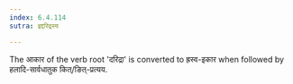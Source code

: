```yaml
---
index: 6.4.114
sutra: इद्दरिद्रस्य

---
```

The आकार of the verb root 'दरिद्रा' is converted to ह्रस्व-इकार when followed by हलादि-सार्वधातुक कित्/ङित्-प्रत्यय.